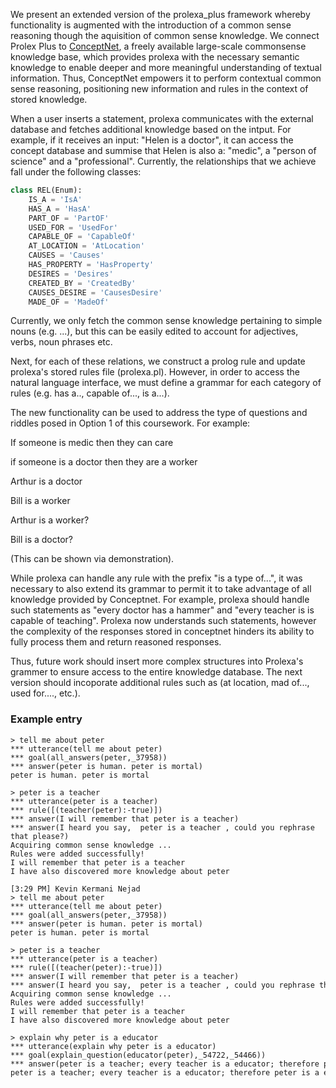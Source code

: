 We present an extended version of the prolexa_plus framework whereby functionality is augmented with the introduction of a common sense reasoning though the aquisition of common sense knowledge. We connect Prolex Plus to [ConceptNet](http://conceptnet.io), a freely available large-scale commonsense knowledge base, which  provides prolexa with the necessary semantic knowledge to enable deeper and more meaningful understanding of textual information. Thus, ConceptNet empowers it to perform contextual common sense reasoning, positioning new information and rules in the context of stored knowledge.

When a user inserts a statement, prolexa communicates with the external database and fetches additional knowledge based on the intput. For example, if it receives an input: "Helen is a doctor", it can access the concept database and summise that Helen is also a: "medic", a "person of science" and a "professional". 
Currently, the relationships that we achieve fall under the following classes:

```python
class REL(Enum):
    IS_A = 'IsA'
    HAS_A = 'HasA'
    PART_OF = 'PartOF'
    USED_FOR = 'UsedFor'
    CAPABLE_OF = 'CapableOf'
    AT_LOCATION = 'AtLocation'
    CAUSES = 'Causes'
    HAS_PROPERTY = 'HasProperty'
    DESIRES = 'Desires'
    CREATED_BY = 'CreatedBy'
    CAUSES_DESIRE = 'CausesDesire'
    MADE_OF = 'MadeOf'
```
Currently, we only fetch the common sense knowledge pertaining to simple nouns (e.g. ...), but this can be easily edited to account for adjectives, verbs, noun phrases etc. 

Next, for each of these relations, we construct a prolog rule and update prolexa's stored rules file (prolexa.pl). However, in order to access the natural language interface, we must define a grammar for each category of rules (e.g. has a.., capable of..., is a...). 

The new functionality can be used to address the type of questions and riddles posed in Option 1 of this coursework. For example: 

If someone is medic then they can care

if someone is a doctor then they are a worker

Arthur is a doctor

Bill is a worker
 
Arthur is a worker?

Bill is a doctor?

(This can be shown via demonstration).


While prolexa can handle any rule with the prefix "is a type of...", it was necessary to also extend its grammar to permit it to take advantage of all knowledge provided by Conceptnet. For example, prolexa should handle such statements as "every doctor has a hammer" and "every teacher is is capable of teaching". Prolexa now understands such statements, however the complexity of the responses stored in conceptnet hinders its ability to fully process them and return reasoned responses. 

Thus, future work should insert more complex structures into Prolexa's grammer to ensure access to the entire knowledge database. The next version should incoporate additional rules such as (at location, mad of..., used for...., etc.). 

### Example entry
```shell
> tell me about peter 
*** utterance(tell me about peter)
*** goal(all_answers(peter,_37958))
*** answer(peter is human. peter is mortal)
peter is human. peter is mortal

> peter is a teacher 
*** utterance(peter is a teacher)
*** rule([(teacher(peter):-true)])
*** answer(I will remember that peter is a teacher)
*** answer(I heard you say,  peter is a teacher , could you rephrase that please?)
Acquiring common sense knowledge ...
Rules were added successfully!
I will remember that peter is a teacher
I have also discovered more knowledge about peter

[3:29 PM] Kevin Kermani Nejad
> tell me about peter 
*** utterance(tell me about peter)
*** goal(all_answers(peter,_37958))
*** answer(peter is human. peter is mortal)
peter is human. peter is mortal

> peter is a teacher 
*** utterance(peter is a teacher)
*** rule([(teacher(peter):-true)])
*** answer(I will remember that peter is a teacher)
*** answer(I heard you say,  peter is a teacher , could you rephrase that please?)
Acquiring common sense knowledge ...
Rules were added successfully!
I will remember that peter is a teacher
I have also discovered more knowledge about peter

> explain why peter is a educator 
*** utterance(explain why peter is a educator)
*** goal(explain_question(educator(peter),_54722,_54466))
*** answer(peter is a teacher; every teacher is a educator; therefore peter is a educator)
peter is a teacher; every teacher is a educator; therefore peter is a educator
```





